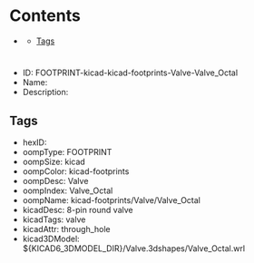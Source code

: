 



Contents
========

* [](#)
	* [Tags](#tags)

# 

- ID: FOOTPRINT-kicad-kicad-footprints-Valve-Valve_Octal
- Name: 
- Description: 

## Tags

- hexID: 
- oompType: FOOTPRINT
- oompSize: kicad
- oompColor: kicad-footprints
- oompDesc: Valve
- oompIndex: Valve_Octal
- oompName: kicad-footprints/Valve/Valve_Octal
- kicadDesc: 8-pin round valve
- kicadTags: valve
- kicadAttr: through_hole
- kicad3DModel: ${KICAD6_3DMODEL_DIR}/Valve.3dshapes/Valve_Octal.wrl
